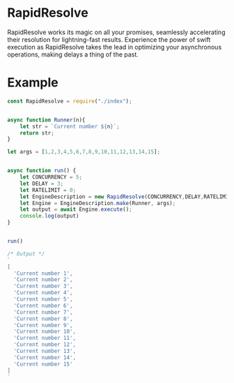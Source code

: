 # RapidResolve
RapidResolve works its magic on all your promises, seamlessly accelerating their resolution for lightning-fast results. Experience the power of swift execution as RapidResolve takes the lead in optimizing your asynchronous operations, making delays a thing of the past.


# Example

```js
const RapidResolve = require("./index");


async function Runner(n){
    let str = `Current number ${n}`;
    return str;
}

let args = [1,2,3,4,5,6,7,8,9,10,11,12,13,14,15];


async function run() {
    let CONCURRENCY = 5;
    let DELAY = 3;
    let RATELIMIT = 0;
    let EngineDescription = new RapidResolve(CONCURRENCY,DELAY,RATELIMIT);
    let Engine = EngineDescription.make(Runner, args);
    let output = await Engine.execute();
    console.log(output)
}


run()

/* Output */
`
[
  'Current number 1',
  'Current number 2',
  'Current number 3',
  'Current number 4',
  'Current number 5',
  'Current number 6',
  'Current number 7',
  'Current number 8',
  'Current number 9',
  'Current number 10',
  'Current number 11',
  'Current number 12',
  'Current number 13',
  'Current number 14',
  'Current number 15'
]
`
```